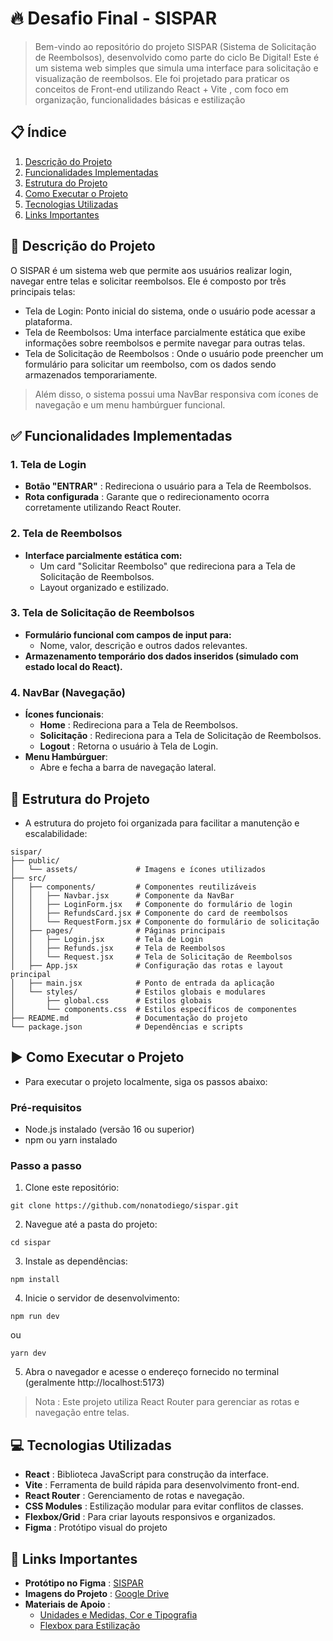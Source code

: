 # 🔥 Desafio Final - SISPAR

> Bem-vindo ao repositório do projeto SISPAR (Sistema de Solicitação de Reembolsos), desenvolvido como parte do ciclo Be Digital! Este é um sistema web simples que simula uma interface para solicitação e visualização de reembolsos. Ele foi projetado para praticar os conceitos de Front-end utilizando React + Vite , com foco em organização, funcionalidades básicas e estilização

## 📋 Índice
1. [Descrição do Projeto](#descricao-do-projeto)
2. [Funcionalidades Implementadas](#funcionalidades-implementadas)
3. [Estrutura do Projeto](#estrutura-do-projeto)
4. [Como Executar o Projeto](#como-executar-o-projeto)
5. [Tecnologias Utilizadas](#tecnologias-utilizadas)
6. [Links Importantes](#links-importantes)


## 📝 Descrição do Projeto <a id="descricao-do-projeto"></a>
O SISPAR é um sistema web que permite aos usuários realizar login, navegar entre telas e solicitar reembolsos. Ele é composto por três principais telas:

- Tela de Login: Ponto inicial do sistema, onde o usuário pode acessar a plataforma.
- Tela de Reembolsos: Uma interface parcialmente estática que exibe informações sobre reembolsos e permite navegar para outras telas.
- Tela de Solicitação de Reembolsos : Onde o usuário pode preencher um formulário para solicitar um reembolso, com os dados sendo armazenados temporariamente.
> Além disso, o sistema possui uma NavBar responsiva com ícones de navegação e um menu hambúrguer funcional.

## ✅ Funcionalidades Implementadas <a id="funcionalidades-implementadas"></a>
### 1. Tela de Login
- **Botão "ENTRAR"** : Redireciona o usuário para a Tela de Reembolsos.
- **Rota configurada** : Garante que o redirecionamento ocorra corretamente utilizando React Router.
### 2. Tela de Reembolsos
- **Interface parcialmente estática com:**
    - Um card "Solicitar Reembolso" que redireciona para a Tela de Solicitação de Reembolsos.
    - Layout organizado e estilizado.
### 3. Tela de Solicitação de Reembolsos
- **Formulário funcional com campos de input para:**
    - Nome, valor, descrição e outros dados relevantes.
- **Armazenamento temporário dos dados inseridos (simulado com estado local do React).**
### 4. NavBar (Navegação)
- **Ícones funcionais**:
    - **Home** : Redireciona para a Tela de Reembolsos.
    - **Solicitação** : Redireciona para a Tela de Solicitação de Reembolsos.
    - **Logout** : Retorna o usuário à Tela de Login.
- **Menu Hambúrguer**:
    - Abre e fecha a barra de navegação lateral.

## 📂 Estrutura do Projeto <a id="estrutura-do-projeto"></a>
- A estrutura do projeto foi organizada para facilitar a manutenção e escalabilidade:
~~~ 
sispar/
├── public/
│   └── assets/             # Imagens e ícones utilizados
├── src/
│   ├── components/         # Componentes reutilizáveis
│   │   ├── Navbar.jsx      # Componente da NavBar
│   │   ├── LoginForm.jsx   # Componente do formulário de login
│   │   ├── RefundsCard.jsx # Componente do card de reembolsos
│   │   └── RequestForm.jsx # Componente do formulário de solicitação
│   ├── pages/              # Páginas principais
│   │   ├── Login.jsx       # Tela de Login
│   │   ├── Refunds.jsx     # Tela de Reembolsos
│   │   └── Request.jsx     # Tela de Solicitação de Reembolsos
│   ├── App.jsx             # Configuração das rotas e layout principal
│   ├── main.jsx            # Ponto de entrada da aplicação
│   └── styles/             # Estilos globais e modulares
│       ├── global.css      # Estilos globais
│       └── components.css  # Estilos específicos de componentes
├── README.md               # Documentação do projeto
└── package.json            # Dependências e scripts
~~~


## ▶️ Como Executar o Projeto <a id="como-executar-o-projeto"></a>
- Para executar o projeto localmente, siga os passos abaixo:
### Pré-requisitos
- Node.js instalado (versão 16 ou superior)
- npm ou yarn instalado
### Passo a passo
1. Clone este repositório:
~~~
git clone https://github.com/nonatodiego/sispar.git
~~~
2. Navegue até a pasta do projeto:
~~~
cd sispar
~~~
3. Instale as dependências:
~~~
npm install
~~~
4. Inicie o servidor de desenvolvimento:
~~~
npm run dev
~~~
ou
~~~
yarn dev
~~~
5. Abra o navegador e acesse o endereço fornecido no terminal (geralmente http://localhost:5173)

> Nota : Este projeto utiliza React Router para gerenciar as rotas e navegação entre telas. 

## 💻 Tecnologias Utilizadas <a id="tecnologias-utilizadas"></a>
- **React** : Biblioteca JavaScript para construção da interface.
- **Vite** : Ferramenta de build rápida para desenvolvimento front-end.
- **React Router** : Gerenciamento de rotas e navegação.
- **CSS Modules** : Estilização modular para evitar conflitos de classes.
- **Flexbox/Grid** : Para criar layouts responsivos e organizados.
- **Figma** : Protótipo visual do projeto

## 🔗 Links Importantes <a id="links-importantes"></a>
- **Protótipo no Figma** : [SISPAR](https://www.figma.com/file/seu-link?spm=5aebb161.2ef5001f.0.0.14b05171p3IwKG)
- **Imagens do Projeto** : [Google Drive](https://drive.google.com/drive/folders/seu-link?spm=5aebb161.2ef5001f.0.0.14b05171p3IwKG)
- **Materiais de Apoio** :
    -  [Unidades e Medidas, Cor e Tipografia](https://link-material-de-apoio/?spm=5aebb161.2ef5001f.0.0.14b05171p3IwKG)
    - [Flexbox para Estilização](https://link-material-de-apoio/?spm=5aebb161.2ef5001f.0.0.14b05171p3IwKG)
